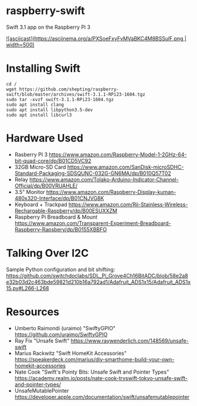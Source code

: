 # raspberry-swift
Swift 3.1 app on the Raspberry Pi 3

[![asciicast](https://asciinema.org/a/PXSoeFxyFvMVaBKC4M8BSSulF.png | width=500)](https://asciinema.org/a/PXSoeFxyFvMVaBKC4M8BSSulF)



# Installing Swift
```
cd /
wget https://github.com/shepting/raspberry-swift/blob/master/archives/swift-3.1.1-RPi23-1604.tgz
sudo tar -xvzf swift-3.1.1-RPi23-1604.tgz
sudo apt install clang
sudo apt install libpython3.5-dev
sudo apt install libcurl3
```

# Hardware Used
 - Rasberry PI 3 https://www.amazon.com/Raspberry-Model-1-2GHz-64-bit-quad-core/dp/B01CD5VC92
 - 32GB Micro-SD Card https://www.amazon.com/SanDisk-microSDHC-Standard-Packaging-SDSQUNC-032G-GN6MA/dp/B010Q57T02
 - Relay https://www.amazon.com/Tolako-Arduino-Indicator-Channel-Official/dp/B00VRUAHLE/
 - 3.5" Monitor https://www.amazon.com/Raspberry-Display-kuman-480x320-Interface/dp/B01CNJVG8K
 - Keyboard + Trackpad https://www.amazon.com/Rii-Stainless-Wireless-Rechargable-Raspberry/dp/B00ESUXXZM
 - Raspberry Pi Breadboard & Mount https://www.amazon.com/Transparent-Experiment-Breadboard-Raspberry-Rapsbery/dp/B0155XBBFO

# Talking Over I2C
Sample Python configuration and bit shifting: https://github.com/switchdoclabs/SDL_Pi_Grove4Ch16BitADC/blob/58e2a8e32b03d2c463bde59821d210b16a792ad1/Adafruit_ADS1x15/Adafruit_ADS1x15.py#L266-L268

# Resources
 - Umberto Raimondi (uraimo) "SwiftyGPIO" https://github.com/uraimo/SwiftyGPIO
 - Ray Fix "Unsafe Swift" https://www.raywenderlich.com/148569/unsafe-swift
 - Marius Rackwitz "Swift HomeKit Accessories" https://speakerdeck.com/marius/diy-smarthome-build-your-own-homekit-accessories
 - Nate Cook "Swift's Pointy Bits: Unsafe Swift and Pointer Types" https://academy.realm.io/posts/nate-cook-tryswift-tokyo-unsafe-swift-and-pointer-types/
 - UnsafeMutablePointer https://developer.apple.com/documentation/swift/unsafemutablepointer
 
